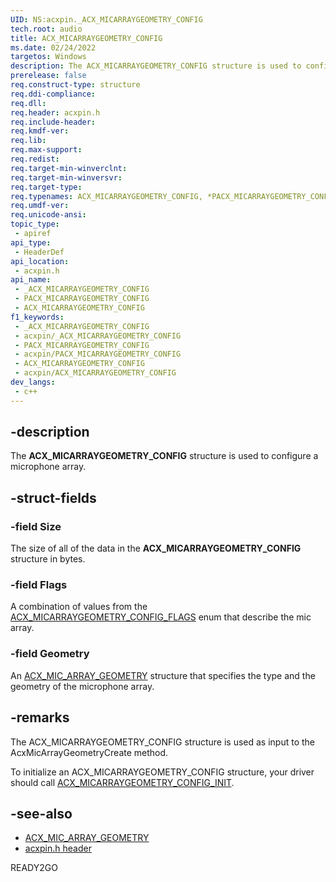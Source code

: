 ```yaml
---
UID: NS:acxpin._ACX_MICARRAYGEOMETRY_CONFIG
tech.root: audio
title: ACX_MICARRAYGEOMETRY_CONFIG
ms.date: 02/24/2022
targetos: Windows
description: The ACX_MICARRAYGEOMETRY_CONFIG structure is used to configure a microphone array.
prerelease: false
req.construct-type: structure
req.ddi-compliance: 
req.dll: 
req.header: acxpin.h
req.include-header: 
req.kmdf-ver: 
req.lib: 
req.max-support: 
req.redist: 
req.target-min-winverclnt: 
req.target-min-winversvr: 
req.target-type: 
req.typenames: ACX_MICARRAYGEOMETRY_CONFIG, *PACX_MICARRAYGEOMETRY_CONFIG
req.umdf-ver: 
req.unicode-ansi: 
topic_type:
 - apiref
api_type:
 - HeaderDef
api_location:
 - acxpin.h
api_name:
 - _ACX_MICARRAYGEOMETRY_CONFIG
 - PACX_MICARRAYGEOMETRY_CONFIG
 - ACX_MICARRAYGEOMETRY_CONFIG
f1_keywords:
 - _ACX_MICARRAYGEOMETRY_CONFIG
 - acxpin/_ACX_MICARRAYGEOMETRY_CONFIG
 - PACX_MICARRAYGEOMETRY_CONFIG
 - acxpin/PACX_MICARRAYGEOMETRY_CONFIG
 - ACX_MICARRAYGEOMETRY_CONFIG
 - acxpin/ACX_MICARRAYGEOMETRY_CONFIG
dev_langs:
 - c++
---
```


## -description

The **ACX_MICARRAYGEOMETRY_CONFIG** structure is used to configure a microphone array.

## -struct-fields

### -field Size

The size of all of the data in the **ACX_MICARRAYGEOMETRY_CONFIG** structure in bytes.

### -field Flags

A combination of values from the [ACX_MICARRAYGEOMETRY_CONFIG_FLAGS](ne-acxpin-acx_micarraygeometry_config_flags.md) enum that describe the mic array.

### -field Geometry

An [ACX_MIC_ARRAY_GEOMETRY](ns-acxpin-acx_mic_array_geometry.md) structure that specifies the type and the geometry of the microphone array.

## -remarks

The ACX_MICARRAYGEOMETRY_CONFIG structure is used as input to the AcxMicArrayGeometryCreate method.

To initialize an ACX_MICARRAYGEOMETRY_CONFIG structure, your driver should call [ACX_MICARRAYGEOMETRY_CONFIG_INIT](nf-acxpin-acx_micarraygeometry_config_init.md).

## -see-also

- [ACX_MIC_ARRAY_GEOMETRY](ns-acxpin-acx_mic_array_geometry.md)
- [acxpin.h header](index.md)

READY2GO
